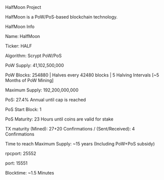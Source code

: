HalfMoon Project

HalfMoon is a PoW/PoS-based blockchain technology.

HalfMoon Info

Name: HalfMoon

Ticker: HALF

Algorithm: Scrypt PoW/PoS

PoW Supply: 41,102,500,000

PoW Blocks: 254880 | Halves every 42480 blocks | 5 Halving Intervals [~5 Months of PoW Mining]

Maximum Supply: 192,200,000,000

PoS: 27.4% Annual until cap is reached

PoS Start Block: 1

PoS Maturity: 23 Hours until coins are valid for stake

TX maturity (Mined): 27+20 Confirmations / (Sent/Received): 4 Confirmations

Time to reach Maximum Supply: ~15 years (Including PoW+PoS subsidy)

rpcport: 25552

port: 15551

Blocktime: ~1.5 Minutes